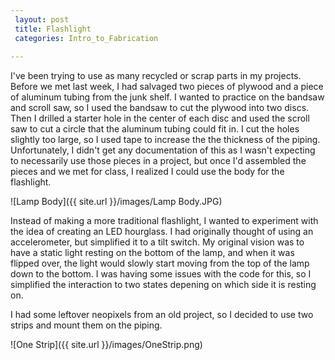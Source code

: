 ```yaml
---
 layout: post
 title: Flashlight
 categories: Intro_to_Fabrication
 
---
```


I've been trying to use as many recycled or scrap parts in my projects. Before we met last week, I had salvaged two pieces of plywood and a piece of aluminum tubing from the junk shelf. I wanted to practice on the bandsaw and scroll saw, so I used the bandsaw to cut the plywood into two discs. Then I drilled a starter hole in the center of each disc and used the scroll saw to cut a circle that the aluminum tubing could fit in. I cut the holes slightly too large, so I used tape to increase the the thickness of the piping. Unfortunately, I didn't get any documentation of this as I wasn't expecting to necessarily use those pieces in a project, but once I'd assembled the pieces and we met for class, I realized I could use the body for the flashlight.
 
![Lamp Body]({{ site.url }}/images/Lamp Body.JPG) 

Instead of making a more traditional flashlight, I wanted to experiment with the idea of creating an LED hourglass. I had originally thought of using an accelerometer, but simplified it to a tilt switch. My original vision was to have a static light resting on the bottom of the lamp, and when it was flipped over, the light would slowly start moving from the top of the lamp down to the bottom. I was having some issues with the code for this, so I simplified the interaction to two states depening on which side it is resting on. 

 I had some leftover neopixels from an old project, so I decided to use two strips and mount them on the piping. 
 
 ![One Strip]({{ site.url }}/images/OneStrip.png)

